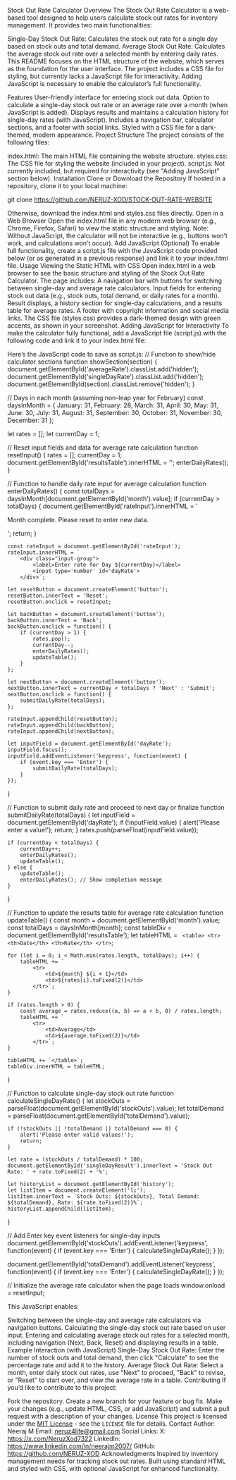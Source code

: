 Stock Out Rate Calculator
Overview
The Stock Out Rate Calculator is a web-based tool designed to help users calculate stock out rates for inventory management. It provides two main functionalities:

Single-Day Stock Out Rate: Calculates the stock out rate for a single day based on stock outs and total demand.
Average Stock Out Rate: Calculates the average stock out rate over a selected month by entering daily rates.
This README focuses on the HTML structure of the website, which serves as the foundation for the user interface. The project includes a CSS file for styling, but currently lacks a JavaScript file for interactivity. Adding JavaScript is necessary to enable the calculator’s full functionality.

Features
User-friendly interface for entering stock out data.
Option to calculate a single-day stock out rate or an average rate over a month (when JavaScript is added).
Displays results and maintains a calculation history for single-day rates (with JavaScript).
Includes a navigation bar, calculator sections, and a footer with social links.
Styled with a CSS file for a dark-themed, modern appearance.
Project Structure
The project consists of the following files:

index.html: The main HTML file containing the website structure.
styles.css: The CSS file for styling the website (included in your project).
script.js: Not currently included, but required for interactivity (see "Adding JavaScript" section below).
Installation
Clone or Download the Repository
If hosted in a repository, clone it to your local machine:

git clone https://github.com/NERUZ-XOD/STOCK-OUT-RATE-WEBSITE

Otherwise, download the index.html and styles.css files directly.
Open in a Web Browser
Open the index.html file in any modern web browser (e.g., Chrome, Firefox, Safari) to view the static structure and styling.
Note: Without JavaScript, the calculator will not be interactive (e.g., buttons won’t work, and calculations won’t occur).
Add JavaScript (Optional)
To enable full functionality, create a script.js file with the JavaScript code provided below (or as generated in a previous response) and link it to your index.html file.
Usage
Viewing the Static HTML with CSS
Open index.html in a web browser to see the basic structure and styling of the Stock Out Rate Calculator.
The page includes:
A navigation bar with buttons for switching between single-day and average rate calculators.
Input fields for entering stock out data (e.g., stock outs, total demand, or daily rates for a month).
Result displays, a history section for single-day calculations, and a results table for average rates.
A footer with copyright information and social media links.
The CSS file (styles.css) provides a dark-themed design with green accents, as shown in your screenshot.
Adding JavaScript for Interactivity
To make the calculator fully functional, add a JavaScript file (script.js) with the following code and link it to your index.html file:

<script src="script.js"></script>

Here’s the JavaScript code to save as script.js:
// Function to show/hide calculator sections
function showSection(section) {
    document.getElementById('averageRate').classList.add('hidden');
    document.getElementById('singleDayRate').classList.add('hidden');
    document.getElementById(section).classList.remove('hidden');
}

// Days in each month (assuming non-leap year for February)
const daysInMonth = { 
    January: 31, 
    February: 28, 
    March: 31, 
    April: 30, 
    May: 31, 
    June: 30, 
    July: 31, 
    August: 31, 
    September: 30, 
    October: 31, 
    November: 30, 
    December: 31 
};

let rates = [];
let currentDay = 1;

// Reset input fields and data for average rate calculation
function resetInput() {
    rates = [];
    currentDay = 1;
    document.getElementById('resultsTable').innerHTML = '';
    enterDailyRates();
}

// Function to handle daily rate input for average calculation
function enterDailyRates() {
    const totalDays = daysInMonth[document.getElementById('month').value];
    if (currentDay > totalDays) {
        document.getElementById('rateInput').innerHTML = '<p>Month complete. Please reset to enter new data.</p>';
        return;
    }
    
    const rateInput = document.getElementById('rateInput');
    rateInput.innerHTML = `
        <div class="input-group">
            <label>Enter rate for Day ${currentDay}</label>
            <input type='number' id='dayRate'>
        </div>`;
    
    let resetButton = document.createElement('button');
    resetButton.innerText = 'Reset';
    resetButton.onclick = resetInput;
    
    let backButton = document.createElement('button');
    backButton.innerText = 'Back';
    backButton.onclick = function() {
        if (currentDay > 1) {
            rates.pop();
            currentDay--;
            enterDailyRates();
            updateTable();
        }
    };
    
    let nextButton = document.createElement('button');
    nextButton.innerText = currentDay < totalDays ? 'Next' : 'Submit';
    nextButton.onclick = function() {
        submitDailyRate(totalDays);
    };
    
    rateInput.appendChild(resetButton);
    rateInput.appendChild(backButton);
    rateInput.appendChild(nextButton);
    
    let inputField = document.getElementById('dayRate');
    inputField.focus();
    inputField.addEventListener('keypress', function(event) {
        if (event.key === 'Enter') {
            submitDailyRate(totalDays);
        }
    });
}

// Function to submit daily rate and proceed to next day or finalize
function submitDailyRate(totalDays) {
    let inputField = document.getElementById('dayRate');
    if (!inputField.value) {
        alert('Please enter a value!');
        return;
    }
    rates.push(parseFloat(inputField.value));
    
    if (currentDay < totalDays) {
        currentDay++;
        enterDailyRates();
        updateTable();
    } else {
        updateTable();
        enterDailyRates(); // Show completion message
    }
}

// Function to update the results table for average rate calculation
function updateTable() {
    const month = document.getElementById('month').value;
    const totalDays = daysInMonth[month];
    const tableDiv = document.getElementById('resultsTable');
    let tableHTML = `
        <table>
            <tr>
                <th>Date</th>
                <th>Rate</th>
            </tr>`;
    
    for (let i = 0; i < Math.min(rates.length, totalDays); i++) {
        tableHTML += `
            <tr>
                <td>${month} ${i + 1}</td>
                <td>${rates[i].toFixed(2)}</td>
            </tr>`;
    }
    
    if (rates.length > 0) {
        const average = rates.reduce((a, b) => a + b, 0) / rates.length;
        tableHTML += `
            <tr>
                <td>Average</td>
                <td>${average.toFixed(2)}</td>
            </tr>`;
    }
    
    tableHTML += `</table>`;
    tableDiv.innerHTML = tableHTML;
}

// Function to calculate single-day stock out rate
function calculateSingleDayRate() {
    let stockOuts = parseFloat(document.getElementById('stockOuts').value);
    let totalDemand = parseFloat(document.getElementById('totalDemand').value);
    
    if (!stockOuts || !totalDemand || totalDemand === 0) {
        alert('Please enter valid values!');
        return;
    }
    
    let rate = (stockOuts / totalDemand) * 100;
    document.getElementById('singleDayResult').innerText = 'Stock Out Rate: ' + rate.toFixed(2) + '%';
    
    let historyList = document.getElementById('history');
    let listItem = document.createElement('li');
    listItem.innerText = `Stock Outs: ${stockOuts}, Total Demand: ${totalDemand}, Rate: ${rate.toFixed(2)}%`;
    historyList.appendChild(listItem);
}

// Add Enter key event listeners for single-day inputs
document.getElementById('stockOuts').addEventListener('keypress', function(event) {
    if (event.key === 'Enter') {
        calculateSingleDayRate();
    }
});

document.getElementById('totalDemand').addEventListener('keypress', function(event) {
    if (event.key === 'Enter') {
        calculateSingleDayRate();
    }
});

// Initialize the average rate calculator when the page loads
window.onload = resetInput;

This JavaScript enables:

Switching between the single-day and average rate calculators via navigation buttons.
Calculating the single-day stock out rate based on user input.
Entering and calculating average stock out rates for a selected month, including navigation (Next, Back, Reset) and displaying results in a table.
Example Interaction (with JavaScript)
Single-Day Stock Out Rate: Enter the number of stock outs and total demand, then click "Calculate" to see the percentage rate and add it to the history.
Average Stock Out Rate: Select a month, enter daily stock out rates, use "Next" to proceed, "Back" to revise, or "Reset" to start over, and view the average rate in a table.
Contributing
If you’d like to contribute to this project:

Fork the repository.
Create a new branch for your feature or bug fix.
Make your changes (e.g., update HTML, CSS, or add JavaScript) and submit a pull request with a description of your changes.
License
This project is licensed under the [MIT License](LICENSE) - see the `LICENSE` file for details.
Contact
Author: Neeraj M
Email: neruz4life@gmail.com
Social Links:
X: https://x.com/NeruzXod7322
LinkedIn: https://www.linkedin.com/in/neerajm2007/
GitHub: https://github.com/NERUZ-XOD
Acknowledgments
Inspired by inventory management needs for tracking stock out rates.
Built using standard HTML and styled with CSS, with optional JavaScript for enhanced functionality.
